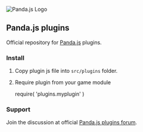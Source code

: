 ![Panda.js Logo](http://www.pandajs.net/img/panda_178x120.png)

## Panda.js plugins

Official repository for [Panda.js](http://www.pandajs.net) plugins.

### Install

1. Copy plugin js file into `src/plugins` folder.

2. Require plugin from your game module

	require(
		'plugins.myplugin'
	)

### Support

Join the discussion at official [Panda.js plugins forum](http://www.html5gamedevs.com/forum/21-plugins/).
